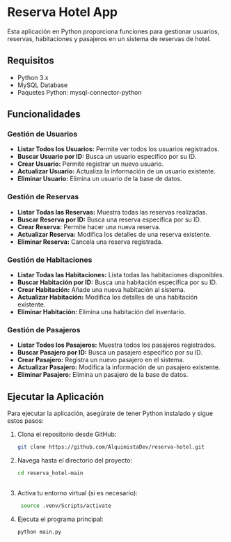 

# Reserva Hotel App

Esta aplicación en Python proporciona funciones para gestionar usuarios, reservas, habitaciones y pasajeros en un sistema de reservas de hotel.

## Requisitos
- Python 3.x
- MySQL Database
- Paquetes Python: mysql-connector-python

## Funcionalidades

### Gestión de Usuarios
- **Listar Todos los Usuarios:** Permite ver todos los usuarios registrados.
- **Buscar Usuario por ID:** Busca un usuario específico por su ID.
- **Crear Usuario:** Permite registrar un nuevo usuario.
- **Actualizar Usuario:** Actualiza la información de un usuario existente.
- **Eliminar Usuario:** Elimina un usuario de la base de datos.

### Gestión de Reservas
- **Listar Todas las Reservas:** Muestra todas las reservas realizadas.
- **Buscar Reserva por ID:** Busca una reserva específica por su ID.
- **Crear Reserva:** Permite hacer una nueva reserva.
- **Actualizar Reserva:** Modifica los detalles de una reserva existente.
- **Eliminar Reserva:** Cancela una reserva registrada.

### Gestión de Habitaciones
- **Listar Todas las Habitaciones:** Lista todas las habitaciones disponibles.
- **Buscar Habitación por ID:** Busca una habitación específica por su ID.
- **Crear Habitación:** Añade una nueva habitación al sistema.
- **Actualizar Habitación:** Modifica los detalles de una habitación existente.
- **Eliminar Habitación:** Elimina una habitación del inventario.

### Gestión de Pasajeros
- **Listar Todos los Pasajeros:** Muestra todos los pasajeros registrados.
- **Buscar Pasajero por ID:** Busca un pasajero específico por su ID.
- **Crear Pasajero:** Registra un nuevo pasajero en el sistema.
- **Actualizar Pasajero:** Modifica la información de un pasajero existente.
- **Eliminar Pasajero:** Elimina un pasajero de la base de datos.

## Ejecutar la Aplicación

Para ejecutar la aplicación, asegúrate de tener Python instalado y sigue estos pasos:

1. Clona el repositorio desde GitHub:

   ```bash
   git clone https://github.com/AlquimistaDev/reserva-hotel.git

2. Navega hasta el directorio del proyecto:

   ```bash
   cd reserva_hotel-main
 
3. Activa tu entorno virtual (si es necesario):
   ```bash
    source .venv/Scripts/activate

4. Ejecuta el programa principal:
   ```bash
   python main.py


